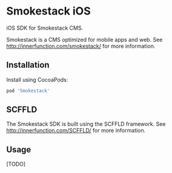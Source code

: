 # Smokestack iOS
iOS SDK for Smokestack CMS.

Smokestack is a CMS optimized for mobile apps and web. See http://innerfunction.com/smokestack/ for more information.

## Installation
Install using CocoaPods:
```ruby
pod 'Smokestack'
```

## SCFFLD
The Smokestack SDK is built using the SCFFLD framework. See http://innerfunction.com/SCFFLD/ for more information.

## Usage
[TODO]

